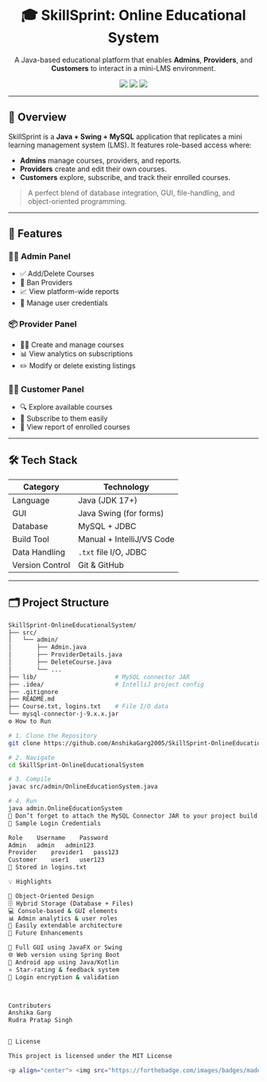 <h1 align="center">🎓 SkillSprint: Online Educational System</h1>

<p align="center">
  A Java-based educational platform that enables <strong>Admins</strong>, <strong>Providers</strong>, and <strong>Customers</strong> to interact in a mini-LMS environment.
</p>

<p align="center">
  <img src="https://img.shields.io/badge/Java-EDUCATION-blue?style=for-the-badge&logo=java&logoColor=white"/>
  <img src="https://img.shields.io/badge/MySQL-Database-00758F?style=for-the-badge&logo=mysql&logoColor=white"/>
  <img src="https://img.shields.io/badge/Status-Active-brightgreen?style=for-the-badge"/>
</p>

---

## 🌟 Overview

SkillSprint is a **Java + Swing + MySQL** application that replicates a mini learning management system (LMS). It features role-based access where:

- **Admins** manage courses, providers, and reports.
- **Providers** create and edit their own courses.
- **Customers** explore, subscribe, and track their enrolled courses.

> A perfect blend of database integration, GUI, file-handling, and object-oriented programming.

---

## 🧩 Features

### 👩‍💼 Admin Panel
- ✅ Add/Delete Courses
- 🚫 Ban Providers
- 📈 View platform-wide reports
- 👥 Manage user credentials

### 📦 Provider Panel
- 🧑‍🏫 Create and manage courses
- 📊 View analytics on subscriptions
- ✏️ Modify or delete existing listings

### 👨‍🎓 Customer Panel
- 🔍 Explore available courses
- 📝 Subscribe to them easily
- 📑 View report of enrolled courses

---

## 🛠 Tech Stack

| Category         | Technology                |
|------------------|---------------------------|
| Language         | Java (JDK 17+)            |
| GUI              | Java Swing (for forms)    |
| Database         | MySQL + JDBC              |
| Build Tool       | Manual + IntelliJ/VS Code |
| Data Handling    | `.txt` file I/O, JDBC     |
| Version Control  | Git & GitHub              |

---

## 🗂️ Project Structure

```bash
SkillSprint-OnlineEducationalSystem/
├── src/
│   └── admin/
│       ├── Admin.java
│       ├── ProviderDetails.java
│       ├── DeleteCourse.java
│       └── ...
├── lib/                      # MySQL connector JAR
├── .idea/                    # IntelliJ project config
├── .gitignore
├── README.md
├── Course.txt, logins.txt    # File I/O data
└── mysql-connector-j-9.x.x.jar
⚙️ How to Run

# 1. Clone the Repository
git clone https://github.com/AnshikaGarg2005/SkillSprint-OnlineEducationalSystem.git

# 2. Navigate
cd SkillSprint-OnlineEducationalSystem

# 3. Compile
javac src/admin/OnlineEducationSystem.java

# 4. Run
java admin.OnlineEducationSystem
📌 Don’t forget to attach the MySQL Connector JAR to your project build path.
🔐 Sample Login Credentials

Role	Username	Password
Admin	admin	admin123
Provider	provider1	pass123
Customer	user1	user123
📝 Stored in logins.txt

💡 Highlights

🧠 Object-Oriented Design
🗄 Hybrid Storage (Database + Files)
💻 Console-based & GUI elements
📊 Admin analytics & user roles
📁 Easily extendable architecture
🌱 Future Enhancements

🔄 Full GUI using JavaFX or Swing
🌐 Web version using Spring Boot
📱 Android app using Java/Kotlin
⭐ Star-rating & feedback system
🔐 Login encryption & validation



Contributers
Anshika Garg
Rudra Pratap Singh


📄 License

This project is licensed under the MIT License

<p align="center"> <img src="https://forthebadge.com/images/badges/made-with-java.svg" /> <img src="https://forthebadge.com/images/badges/powered-by-coffee.svg" /> </p> ```
